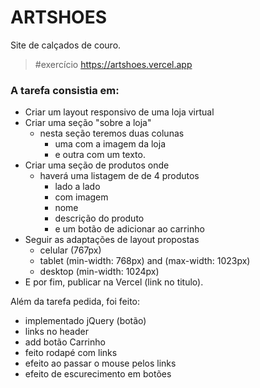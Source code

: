 # ARTSHOES

Site de calçados de couro.

> #exercício
> https://artshoes.vercel.app

### A tarefa consistia em:

- Criar um layout responsivo de uma loja virtual
- Criar uma seção "sobre a loja"
  - nesta seção teremos duas colunas
    - uma com a imagem da loja
    - e outra com um texto.
- Criar uma seção de produtos onde
  - haverá uma listagem de de 4 produtos
    - lado a lado
    - com imagem
    - nome
    - descrição do produto
    - e um botão de adicionar ao carrinho
- Seguir as adaptações de layout propostas
  - celular (767px)
  - tablet (min-width: 768px) and (max-width: 1023px)
  - desktop (min-width: 1024px)
- E por fim, publicar na Vercel (link no titulo).

Além da tarefa pedida, foi feito:

- implementado jQuery (botão)
- links no header
- add botão Carrinho
- feito rodapé com links
- efeito ao passar o mouse pelos links
- efeito de escurecimento em botões
